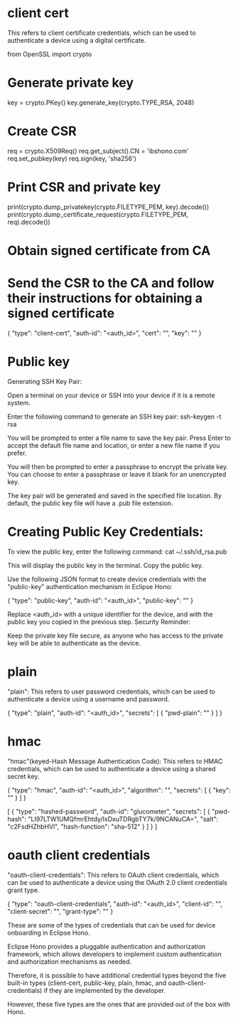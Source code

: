 # client cert

This refers to client certificate credentials, which can be used to authenticate a device using a digital certificate.

from OpenSSL import crypto

# Generate private key
key = crypto.PKey()
key.generate_key(crypto.TYPE_RSA, 2048)

# Create CSR
req = crypto.X509Req()
req.get_subject().CN = 'ibshono.com'
req.set_pubkey(key)
req.sign(key, 'sha256')

# Print CSR and private key
print(crypto.dump_privatekey(crypto.FILETYPE_PEM, key).decode())
print(crypto.dump_certificate_request(crypto.FILETYPE_PEM, req).decode())

# Obtain signed certificate from CA
# Send the CSR to the CA and follow their instructions for obtaining a signed certificate

{
    "type": "client-cert",
    "auth-id": "<auth_id>",
    "cert": "<base64 encoded client certificate>",
    "key": "<base64 encoded private key>"
}
# Public key
 
  Generating SSH Key Pair:

Open a terminal on your device or SSH into your device if it is a remote system.
  
Enter the following command to generate an SSH key pair: ssh-keygen -t rsa
  
You will be prompted to enter a file name to save the key pair. Press Enter to accept the default file name and location, or enter a new file name if you prefer.
  
You will then be prompted to enter a passphrase to encrypt the private key. You can choose to enter a passphrase or leave it blank for an unencrypted key.
  
The key pair will be generated and saved in the specified file location. By default, the public key file will have a .pub file extension.
  
# Creating Public Key Credentials:

To view the public key, enter the following command: cat ~/.ssh/id_rsa.pub
  
This will display the public key in the terminal. Copy the public key.
  
Use the following JSON format to create device credentials with the "public-key" authentication mechanism in Eclipse Hono:

{
  "type": "public-key",
  "auth-id": "<auth_id>",
  "public-key": "<base64 encoded public key>"
}

Replace <auth_id> with a unique identifier for the device, and <base64 encoded public key> with the public key you copied in the previous step.
Security Reminder:

Keep the private key file secure, as anyone who has access to the private key will be able to authenticate as the device.
  
# plain
"plain": This refers to user password credentials, which can be used to authenticate a device using a username and password.

{
    "type": "plain",
    "auth-id": "<auth_id>",
    "secrets": [
        {
            "pwd-plain": "<password>"
        }
    ]
}

# hmac
"hmac"(keyed-Hash Message Authentication Code): This refers to HMAC credentials, which can be used to authenticate a device using a shared secret key.

{
    "type": "hmac",
    "auth-id": "<auth_id>",
    "algorithm": "<hash algorithm>",
    "secrets": [
        {
            "key": "<base64 encoded shared secret key>"
        }
    ]
}

[
    {
        "type": "hashed-password",
        "auth-id": "glucometer",
        "secrets": [
            {
                "pwd-hash": "LI97LTW1UMQfmrEhtdy/IxDxuTDRgbTY7k/9NCANuCA=",
                "salt": "c2FsdHZhbHVl",
                "hash-function": "sha-512"
            }
        ]
    }
]
  
# oauth client credentials
  
"oauth-client-credentials": This refers to OAuth client credentials, which can be used to authenticate a device using the OAuth 2.0 client credentials grant type.

{
    "type": "oauth-client-credentials",
    "auth-id": "<auth_id>",
    "client-id": "<OAuth client ID>",
    "client-secret": "<OAuth client secret>",
    "grant-type": "<OAuth grant type>"
}

  

These are some of the types of credentials that can be used for device onboarding in Eclipse Hono.
  

Eclipse Hono provides a pluggable authentication and authorization framework, which allows developers to implement custom authentication and authorization mechanisms as needed.
  
  
 Therefore, it is possible to have additional credential types beyond the five built-in types (client-cert, public-key, plain, hmac, and oauth-client-credentials) if they are implemented by the developer.
 
  
  However, these five types are the ones that are provided out of the box with Hono.
